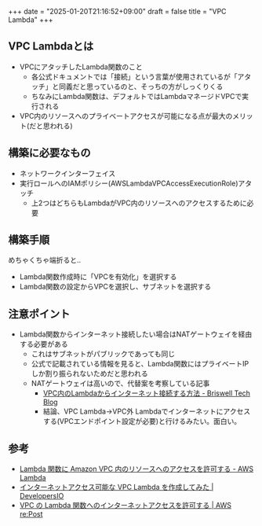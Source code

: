 +++
date = "2025-01-20T21:16:52+09:00"
draft = false
title = "VPC Lambda"
+++


## VPC Lambdaとは

- VPCにアタッチしたLambda関数のこと
  - 各公式ドキュメントでは「接続」という言葉が使用されているが「アタッチ」と同義だと思っているのと、そっちの方がしっくりくる
  - ちなみにLambda関数は、デフォルトではLambdaマネージドVPCで実行される
- VPC内のリソースへのプライベートアクセスが可能になる点が最大のメリット(だと思われる)

## 構築に必要なもの

- ネットワークインターフェイス
- 実行ロールへのIAMポリシー(AWSLambdaVPCAccessExecutionRole)アタッチ
  - 上2つはどちらもLambdaがVPC内のリソースへのアクセスするために必要

## 構築手順

めちゃくちゃ端折ると..
- Lambda関数作成時に「VPCを有効化」を選択する
- Lambda関数の設定からVPCを選択し、サブネットを選択する

## 注意ポイント

- Lambda関数からインターネット接続したい場合はNATゲートウェイを経由する必要がある
  - これはサブネットがパブリックであっても同じ
  - 公式で記載されている情報を見ると、Lambda関数にはプライベートIPしか割り振られないためだと思われる
  - NATゲートウェイは高いので、代替案を考察している記事
    - [VPC内のLambdaからインターネット接続する方法 - Briswell Tech Blog](https://tech.briswell.com/entry/2023/10/03/202903)
    - 結論、VPC Lambda->VPC外 Lambdaでインターネットにアクセスする(VPCエンドポイント設定が必要)と行けるみたい。面白い。

## 参考

- [Lambda 関数に Amazon VPC 内のリソースへのアクセスを許可する - AWS Lambda](https://docs.aws.amazon.com/ja_jp/lambda/latest/dg/configuration-vpc.html)
- [インターネットアクセス可能な VPC Lambda を作成してみた | DevelopersIO](https://dev.classmethod.jp/articles/internet-access-vpc-lambda/)
- [VPC の Lambda 関数へのインターネットアクセスを許可する | AWS re:Post](https://repost.aws/ja/knowledge-center/internet-access-lambda-function)